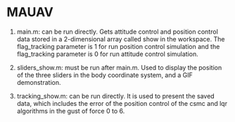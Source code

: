 # MAUAV
1. main.m: can be run directly. Gets attitude control and position control data stored in a 2-dimensional array called show in the workspace. The flag_tracking parameter is 1 for run position control simulation and the flag_tracking parameter is 0 for run attitude control simulation.

2. sliders_show.m: must be run after main.m. Used to display the position of the three sliders in the body coordinate system, and a GIF demonstration.

3. tracking_show.m: can be run directly. It is used to present the saved data, which includes the error of the position control of the csmc and lqr algorithms in the gust of force 0 to 6.
